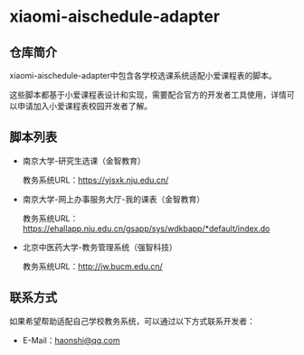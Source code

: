 # xiaomi-aischedule-adapter

## 仓库简介

xiaomi-aischedule-adapter中包含各学校选课系统适配小爱课程表的脚本。

这些脚本都基于小爱课程表设计和实现，需要配合官方的开发者工具使用，详情可以申请加入小爱课程表校园开发者了解。

## 脚本列表

- 南京大学-研究生选课（金智教育）

  教务系统URL：https://yjsxk.nju.edu.cn/


- 南京大学-网上办事服务大厅-我的课表（金智教育）

  教务系统URL：https://ehallapp.nju.edu.cn/gsapp/sys/wdkbapp/*default/index.do


- 北京中医药大学-教务管理系统（强智科技）

  教务系统URL：http://jw.bucm.edu.cn/

## 联系方式

如果希望帮助适配自己学校教务系统，可以通过以下方式联系开发者：

- E-Mail：haonshi@qq.com

